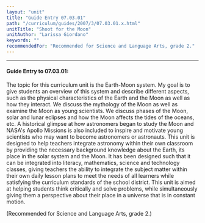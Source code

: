 ```yaml
---
layout: "unit"
title: "Guide Entry 07.03.01"
path: "/curriculum/guides/2007/3/07.03.01.x.html"
unitTitle: "Shoot for the Moon"
unitAuthor: "Larissa Giordano"
keywords: ""
recommendedFor: "Recommended for Science and Language Arts, grade 2."
---
```

<body>
<hr/>
<h4>
Guide Entry to 07.03.01:
</h4>
<p>
The topic for this curriculum unit is the Earth-Moon system. My goal is to give students an overview of this system and describe different aspects, such as the physical characteristics of the Earth and the Moon as well as how they interact. We discuss the mythology of the Moon as well as examine the Moon as young scientists. We discuss phases of the Moon, solar and lunar eclipses and how the Moon affects the tides of the oceans, etc. A historical glimpse at how astronomers began to study the Moon and NASA's Apollo Missions is also included to inspire and motivate young scientists who may want to become astronomers or astronauts. This unit is designed to help teachers integrate astronomy within their own classroom by providing the necessary background knowledge about the Earth, its place in the solar system and the Moon. It has been designed such that it can be integrated into literacy, mathematics, science and technology classes, giving teachers the ability to integrate the subject matter within their own daily lesson plans to meet the needs of all learners while satisfying the curriculum standards of the school district. This unit is aimed at helping students think critically and solve problems, while simultaneously giving them a perspective about their place in a universe that is in constant motion.
</p>
<p>
(Recommended for Science and Language Arts, grade 2.)
</p>
</body>